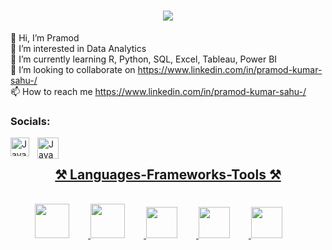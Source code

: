 <h1 align="center">
    <img src="https://readme-typing-svg.herokuapp.com/?font=Righteous&size=35&center=true&vCenter=true&width=500&height=70&duration=4000&lines=Hi+There!+👋;+I'm+Pramod!;" />
</h1>

👋 Hi, I’m Pramod<br>👀 I’m interested in Data Analytics<br>🌱 I’m currently learning R, Python, SQL, Excel, Tableau, Power BI<br>💞️ I’m looking to collaborate on https://www.linkedin.com/in/pramod-kumar-sahu-/<br>📫 How to reach me https://www.linkedin.com/in/pramod-kumar-sahu-/

   
### Socials:
<p align="left">
      <a href="https://www.linkedin.com/in/pramod-kumar-sahu-/">
        <img align="left" alt="Java" width="30px" style="padding-right:10px;" src="https://github.com/Pramodkumar-Analyst/icon/blob/main/linkedin-app-icon.svg"/></a> 
      <a href="mailto:pramodkumarsahu027@gmail.com">
         <img align="left" alt="Java" width="34px" style="padding-right:10px;" src="https://github.com/Pramodkumar-Analyst/icon/blob/main/Email.svg"/>
 </p>
            
<br />





<h2 align="center">⚒️ Languages-Frameworks-Tools ⚒️</h2>
<br />
<div align="center">
    <img width="55px" style="padding-right:30px;" src="https://cdn.jsdelivr.net/gh/devicons/devicon@latest/icons/r/r-original.svg"/>
    <img width="55px" style="padding-right:30px;" src="https://github.com/Pramodkumar-Analyst/icon/blob/main/SQL%20Database.svg"/>
    <img width="50px" style="padding-right:30px;" src="https://github.com/Pramodkumar-Analyst/icon/blob/main/microsoft-excel-icon.svg"/>
    <img width="50px" style="padding-right:30px;" src="https://github.com/Pramodkumar-Analyst/icon/blob/main/power-bi-icon.svg"/>
    <img width="50px" style="padding-right:30px;" src="https://github.com/Pramodkumar-Analyst/icon/blob/main/python-programming-language-icon.svg"/> 
</div>


<!--### GitHub Stats:
![](https://github-readme-stats.vercel.app/api?username=Pramodkumar-Analyst&theme=radical&hide_border=false&include_all_commits=false&count_private=false)<br/>
![](https://nirzak-streak-stats.vercel.app/?user=Pramodkumar-Analyst&theme=radical&hide_border=false)<br/> -->


